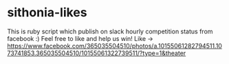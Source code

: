 # sithonia-likes
This is ruby script which publish on slack hourly competition status from facebook :)
Feel free to like and help us win!
Like -> https://www.facebook.com/365035504510/photos/a.10155061282794511.1073741853.365035504510/10155061322739511/?type=1&theater
